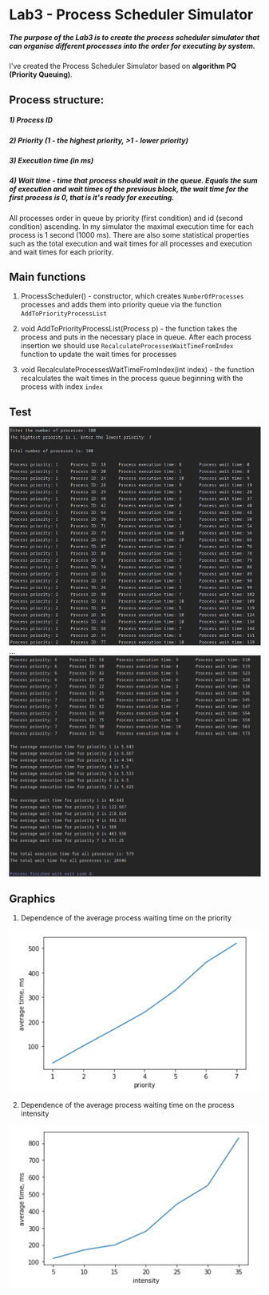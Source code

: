 # Lab3 - Process Scheduler Simulator

##### The purpose of the Lab3 is to create the process scheduler simulator that can organise different processes into the order for executing by system.

I've created the Process Scheduler Simulator based on 
**algorithm PQ (Priority Queuing)**.

## Process structure:
##### 1) Process ID
##### 2) Priority (1 - the highest priority, >1 - lower priority)
##### 3) Execution time (in ms)
##### 4) Wait time - time that process should wait in the queue. Equals the sum of execution and wait times of the previous block, the wait time for the first process is 0, that is it's ready for executing.

All processes order in queue by priority (first condition) and id (second condition) ascending.
In my simulator the maximal execution time for each process is 1 second (1000 ms).
There are also some statistical properties such as the total execution and wait times for all processes and
execution and wait times for each priority.

## Main functions

1) ProcessScheduler() - constructor, which creates `NumberOfProcesses` processes
and adds them into priority queue via the function `AddToPriorityProcessList`

2) void AddToPriorityProcessList(Process p) - the function takes the process and puts in the necessary place in queue.
After each process insertion we should use `RecalculateProcessesWaitTimeFromIndex` function to update the wait times for processes

3) void RecalculateProcessesWaitTimeFromIndex(int index) - the function recalculates the wait times in the process queue beginning with the process with index `index`

## Test 

![](img/2.png)
...
![](img/1.png)

## Graphics

1) Dependence of the average process waiting time on the priority

![](img/Screenshot_20201202_202147.png)

2) Dependence of the average process waiting time on the process intensity

![](img/Screenshot_20201202_204913.png)